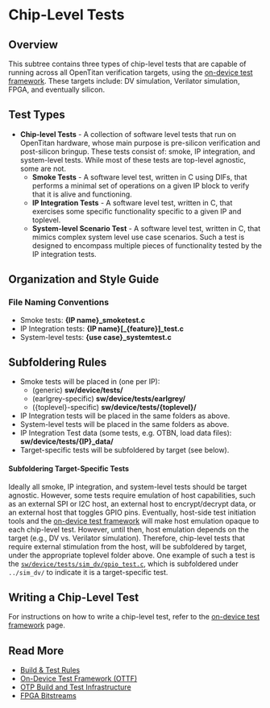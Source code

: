 # Chip-Level Tests

## Overview

This subtree contains three types of chip-level tests that are capable of running across all OpenTitan verification targets, using the [on-device test framework](../lib/testing/test_framework/README.md).
These targets include: DV simulation, Verilator simulation, FPGA, and eventually silicon.

## Test Types
- **Chip-level Tests** - A collection of software level tests that run on OpenTitan hardware, whose main purpose is pre-silicon verification and post-silicon bringup.
These tests consist of: smoke, IP integration, and system-level tests.
While most of these tests are top-level agnostic, some are not.
  - **Smoke Tests** - A software level test, written in C using DIFs, that performs a minimal set of operations on a given IP block to verify that it is alive and functioning.
  - **IP Integration Tests** - A software level test, written in C, that exercises some specific functionality specific to a given IP and toplevel.
  - **System-level Scenario Test** - A software level test, written in C, that mimics complex system level use case scenarios.
  Such a test is designed to encompass multiple pieces of functionality tested by the IP integration tests.

## Organization and Style Guide

### File Naming Conventions
*   Smoke tests: **{IP name}\_smoketest.c**
*   IP Integration tests: **{IP name}[\_{feature}]\_test.c**
*   System-level tests: **{use case}\_systemtest.c**

## Subfoldering Rules
*   Smoke tests will be placed in (one per IP):
    *   (generic) **sw/device/tests/**
    *   (earlgrey-specific) **sw/device/tests/earlgrey/**
    *   ({toplevel}-specific) **sw/device/tests/{toplevel}/**
*   IP Integration tests will be placed in the same folders as above.
*   System-level tests will be placed in the same folders as above.
*   IP Integration Test data (some tests, e.g. OTBN, load data files): **sw/device/tests/{IP}\_data/**
*   Target-specific tests will be subfoldered by target (see below).

#### Subfoldering Target-Specific Tests
Ideally all smoke, IP integration, and system-level tests should be target agnostic.
However, some tests require emulation of host capabilities, such as an external SPI or I2C host, an external host to encrypt/decrypt data, or an external host that toggles GPIO pins.
Eventually, host-side test initiation tools and the [on-device test framework](../lib/testing/test_framework/README.md) will make host emulation opaque to each chip-level test.
However, until then, host emulation depends on the target (e.g., DV vs. Verilator simulation).
Therefore, chip-level tests that require external stimulation from the host, will be subfoldered by target, under the appropriate toplevel folder above.
One example of such a test is the [`sw/device/tests/sim_dv/gpio_test.c`](https://github.com/lowRISC/opentitan/blob/master/sw/device/tests/sim_dv/gpio_test.c), which is subfoldered under `../sim_dv/` to indicate it is a target-specific test.

## Writing a Chip-Level Test
For instructions on how to write a chip-level test, refer to the [on-device test framework](../lib/testing/test_framework/README.md) page.

## Read More

* [Build & Test Rules](../../../rules/opentitan/README.md)
* [On-Device Test Framework (OTTF)](../lib//testing/test_framework/README.md)
* [OTP Build and Test Infrastructure](../../../hw/ip/otp_ctrl/data/README.md)
* [FPGA Bitstreams](../../../hw/top_earlgrey/bitstream/README.md)
